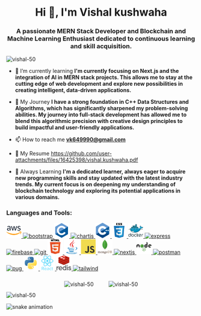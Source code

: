 <h1 align="center">Hi 👋, I'm Vishal kushwaha</h1>
<h3 align="center">A passionate MERN Stack Developer and Blockchain and Machine Learning Enthusiast dedicated to continuous learning and skill acquisition.</h3>

<p align="left"> <img src="https://komarev.com/ghpvc/?username=vishal-50&label=Profile%20views&color=0e75b6&style=flat" alt="vishal-50" /> </p>

- 🌱 I’m currently learning **I'm currently focusing on Next.js and the integration of AI in MERN stack projects. This allows me to stay at the cutting edge of web development and explore new possibilities in creating intelligent, data-driven applications.**

- 🚀 My Journey **I have a strong foundation in C++ Data Structures and Algorithms, which has significantly sharpened my problem-solving abilities. My journey into full-stack development has allowed me to blend this algorithmic precision with creative design principles to build impactful and user-friendly applications.**

- 📫 How to reach me **vk649990@gmail.com**

- 📄 My Resume https://github.com/user-attachments/files/16425398/vishal.kushwaha.pdf


- 🌱 Always Learning **I'm a dedicated learner, always eager to acquire new programming skills and stay updated with the latest industry trends. My current focus is on deepening my understanding of blockchain technology and exploring its potential applications in various domains.**

<h3 align="left">Languages and Tools:</h3>
<p align="left"> <a href="https://aws.amazon.com" target="_blank" rel="noreferrer"> <img src="https://raw.githubusercontent.com/devicons/devicon/master/icons/amazonwebservices/amazonwebservices-original-wordmark.svg" alt="aws" width="40" height="40"/> </a> <a href="https://getbootstrap.com" target="_blank" rel="noreferrer"> <img src="https://tse1.mm.bing.net/th?id=OIP.ayNMNMZCeZz5XcdiaaPRtgHaHa&pid=Api&P=0&h=180" alt="bootstrap" width="40" height="40"/> </a> <a href="https://www.cprogramming.com/" target="_blank" rel="noreferrer"> <img src="https://raw.githubusercontent.com/devicons/devicon/master/icons/c/c-original.svg" alt="c" width="40" height="40"/> </a> <a href="https://www.chartjs.org" target="_blank" rel="noreferrer"> <img src="https://www.chartjs.org/media/logo-title.svg" alt="chartjs" width="40" height="40"/> </a> <a href="https://www.w3schools.com/cpp/" target="_blank" rel="noreferrer"> <img src="https://raw.githubusercontent.com/devicons/devicon/master/icons/cplusplus/cplusplus-original.svg" alt="cplusplus" width="40" height="40"/> </a> <a href="https://www.w3schools.com/css/" target="_blank" rel="noreferrer"> <img src="https://raw.githubusercontent.com/devicons/devicon/master/icons/css3/css3-original-wordmark.svg" alt="css3" width="40" height="40"/> </a> <a href="https://www.docker.com/" target="_blank" rel="noreferrer"> <img src="https://raw.githubusercontent.com/devicons/devicon/master/icons/docker/docker-original-wordmark.svg" alt="docker" width="40" height="40"/> </a> <a href="https://expressjs.com" target="_blank" rel="noreferrer"> <img src="https://tse4.mm.bing.net/th?id=OIP.FhBSE4-nkTbAR0UhkGtV4gAAAA&pid=Api&P=0&h=180" alt="express" width="40" height="40"/> </a> <a href="https://firebase.google.com/" target="_blank" rel="noreferrer"> <img src="https://www.vectorlogo.zone/logos/firebase/firebase-icon.svg" alt="firebase" width="40" height="40"/> </a> <a href="https://git-scm.com/" target="_blank" rel="noreferrer"> <img src="https://www.vectorlogo.zone/logos/git-scm/git-scm-icon.svg" alt="git" width="40" height="40"/> </a> <a href="https://www.w3.org/html/" target="_blank" rel="noreferrer"> <img src="https://raw.githubusercontent.com/devicons/devicon/master/icons/html5/html5-original-wordmark.svg" alt="html5" width="40" height="40"/> </a> <a href="https://www.java.com" target="_blank" rel="noreferrer"> <img src="https://raw.githubusercontent.com/devicons/devicon/master/icons/java/java-original.svg" alt="java" width="40" height="40"/> </a> <a href="https://developer.mozilla.org/en-US/docs/Web/JavaScript" target="_blank" rel="noreferrer"> <img src="https://raw.githubusercontent.com/devicons/devicon/master/icons/javascript/javascript-original.svg" alt="javascript" width="40" height="40"/> </a> <a href="https://www.mongodb.com/" target="_blank" rel="noreferrer"> <img src="https://raw.githubusercontent.com/devicons/devicon/master/icons/mongodb/mongodb-original-wordmark.svg" alt="mongodb" width="40" height="40"/> </a> <a href="https://nextjs.org/" target="_blank" rel="noreferrer"> <img src="https://tse2.mm.bing.net/th?id=OIP._f7r2jhr7HHcNDqJL1652wHaEo&pid=Api&P=0&h=180" alt="nextjs" width="40" height="40"/> </a> <a href="https://nodejs.org" target="_blank" rel="noreferrer"> <img src="https://raw.githubusercontent.com/devicons/devicon/master/icons/nodejs/nodejs-original-wordmark.svg" alt="nodejs" width="40" height="40"/> </a> <a href="https://postman.com" target="_blank" rel="noreferrer"> <img src="https://www.vectorlogo.zone/logos/getpostman/getpostman-icon.svg" alt="postman" width="40" height="40"/> </a> <a href="https://pugjs.org" target="_blank" rel="noreferrer"> <img src="https://cdn.worldvectorlogo.com/logos/pug.svg" alt="pug" width="40" height="40"/> </a> <a href="https://www.python.org" target="_blank" rel="noreferrer"> <img src="https://raw.githubusercontent.com/devicons/devicon/master/icons/python/python-original.svg" alt="python" width="40" height="40"/> </a> <a href="https://reactjs.org/" target="_blank" rel="noreferrer"> <img src="https://raw.githubusercontent.com/devicons/devicon/master/icons/react/react-original-wordmark.svg" alt="react" width="40" height="40"/> </a> <a href="https://redis.io" target="_blank" rel="noreferrer"> <img src="https://raw.githubusercontent.com/devicons/devicon/master/icons/redis/redis-original-wordmark.svg" alt="redis" width="40" height="40"/> </a> <a href="https://tailwindcss.com/" target="_blank" rel="noreferrer"> <img src="https://www.vectorlogo.zone/logos/tailwindcss/tailwindcss-icon.svg" alt="tailwind" width="40" height="40"/> </a> </p>

<div style="display: flex; justify-content: center; margin: auto;">
  <span style="padding:10px">
    <img align="center" src="https://github-readme-stats.vercel.app/api/top-langs?username=vishal-50&show_icons=true&locale=en&layout=compact" alt="vishal-50" />
  </span>
  <span style="margin-left: 20px; padding:10px">
    <img align="center" src="https://github-readme-stats.vercel.app/api?username=vishal-50&show_icons=true&locale=en" alt="vishal-50" />
  </span>
</div>


<p style="margin:auto"><img align="center" src="https://github-readme-streak-stats.herokuapp.com/?user=vishal-50&" alt="vishal-50" /></p>

![snake animation](https://github.com/vishal-50/vishal-50/blob/output/snake.svg)
